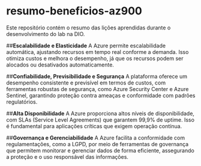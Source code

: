 # resumo-beneficios-az900
Este repositório contém o resumo das lições aprendidas durante o desenvolvimento do lab na DIO.

##**Escalabilidade e Elasticidade**
A Azure permite escalabilidade automática, ajustando recursos em tempo real conforme a demanda. Isso otimiza custos e melhora o desempenho, já que os recursos podem ser alocados ou desativados automaticamente.

##**Confiabilidade, Previsibilidade e Segurança**
A plataforma oferece um desempenho consistente e previsível em termos de custos, com ferramentas robustas de segurança, como Azure Security Center e Azure Sentinel, garantindo proteção contra ameaças e conformidade com padrões regulatórios.

##**Alta Disponibilidade**
A Azure proporciona altos níveis de disponibilidade, com SLAs (Service Level Agreements) que garantem 99,9% de uptime. Isso é fundamental para aplicações críticas que exigem operação contínua.

##**Governança e Gerenciabilidade**
A Azure facilita a conformidade com regulamentações, como a LGPD, por meio de ferramentas de governança que permitem monitorar e gerenciar dados de forma eficiente, assegurando a proteção e o uso responsável das informações.
